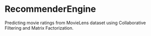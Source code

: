 # RecommenderEngine
Predicting movie ratings from MovieLens dataset using Collaborative Filtering and Matrix Factorization.

